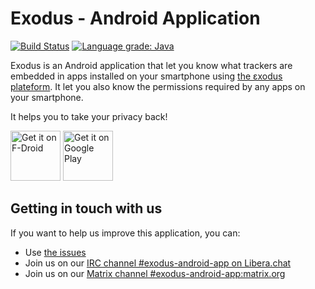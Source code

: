 # Exodus - Android Application

[![Build Status](https://github.com/Exodus-Privacy/exodus-android-app/actions/workflows/main.yml/badge.svg?branch=master)](https://github.com/Exodus-Privacy/exodus-android-app/actions/workflows/main.yml) [![Language grade: Java](https://img.shields.io/lgtm/grade/java/g/Exodus-Privacy/exodus-android-app.svg?logo=lgtm&logoWidth=18)](https://lgtm.com/projects/g/Exodus-Privacy/exodus-android-app/context:java)

Exodus is an Android application that let you know what trackers are embedded in apps installed on your smartphone using [the εxodus plateform](https://github.com/Exodus-Privacy/exodus). It let you also know the permissions required by any apps on your smartphone.

It helps you to take your privacy back!

<a href="https://f-droid.org/packages/org.eu.exodus_privacy.exodusprivacy/" target="_blank">
<img src="https://fdroid.gitlab.io/artwork/badge/get-it-on.png" alt="Get it on F-Droid" height="80"/></a>
<a href="https://play.google.com/store/apps/details?id=org.eu.exodus_privacy.exodusprivacy" target="_blank">
<img src="https://play.google.com/intl/en_us/badges/images/generic/en-play-badge.png" alt="Get it on Google Play" height="80"/></a>

## Getting in touch with us

If you want to help us improve this application, you can:

- Use [the issues](https://github.com/Exodus-Privacy/exodus-android-app/issues)
- Join us on our [IRC channel #exodus-android-app on Libera.chat](https://web.libera.chat/?nick=webguest?#exodus-android-app)
- Join us on our [Matrix channel #exodus-android-app:matrix.org](https://matrix.to/#/#exodus-android-app:matrix.org)

